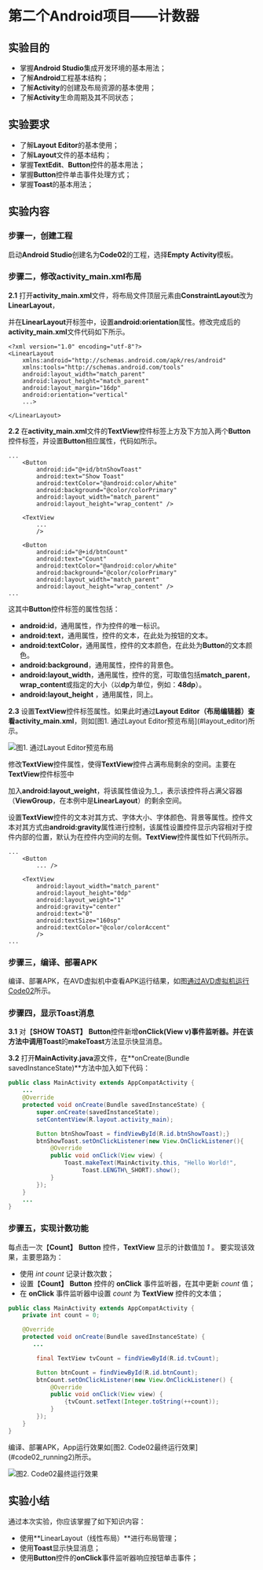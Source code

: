 # 第二个Android项目——计数器

## 实验目的

* 掌握**Android Studio**集成开发环境的基本用法；
* 了解**Android**工程基本结构；
* 了解**Activity**的创建及布局资源的基本使用；
* 了解**Activity**生命周期及其不同状态；

## 实验要求

* 了解**Layout Editor**的基本使用；
* 了解**Layout**文件的基本结构；
* 掌握**TextEdit**、**Button**控件的基本用法；
* 掌握**Button**控件单击事件处理方式；
* 掌握**Toast**的基本用法；

## 实验内容

### 步骤一，创建工程

启动**Android Studio**创建名为**Code02**的工程，选择**Empty Activity**模板。

### 步骤二，修改activity\_main.xml布局

**2.1** 打开**activity\_main.xml**文件，将布局文件顶层元素由**ConstraintLayout**改为**LinearLayout**，

并在**LinearLayout**开标签中，设置**android:orientation**属性。修改完成后的**activity\_main.xml**文件代码如下所示。

```markup
<?xml version="1.0" encoding="utf-8"?>
<LinearLayout 
    xmlns:android="http://schemas.android.com/apk/res/android"
    xmlns:tools="http://schemas.android.com/tools"
    android:layout_width="match_parent"
    android:layout_height="match_parent"
    android:layout_margin="16dp"
    android:orientation="vertical"
    ...>

</LinearLayout>
```

**2.2** 在**activity\_main.xml**文件的**TextView**控件标签上方及下方加入两个**Button**控件标签，并设置**Button**相应属性，代码如所示。

```markup
...
    <Button
        android:id="@+id/btnShowToast"
        android:text="Show Toast"
        android:textColor="@android:color/white"
        android:background="@color/colorPrimary"
        android:layout_width="match_parent"
        android:layout_height="wrap_content" />

    <TextView
        ...
        />

    <Button
        android:id="@+id/btnCount"
        android:text="Count"
        android:textColor="@android:color/white"
        android:background="@color/colorPrimary"
        android:layout_width="match_parent"
        android:layout_height="wrap_content" />
...
```

这其中**Button**控件标签的属性包括：

* **android:id**，通用属性，作为控件的唯一标识。
* **android:text**，通用属性，控件的文本，在此处为按钮的文本。
* **android:textColor**，通用属性，控件的文本颜色，在此处为**Button**的文本颜色。
* **android:background**，通用属性，控件的背景色。
* **android:layout\_width**，通用属性，控件的宽，可取值包括**match\_parent**，**wrap\_content**或指定的大小（以**dp**为单位，例如：**48dp**）。
* **android:layout\_height** ，通用属性，同上。

**2.3** 设置**TextView**控件标签属性。如果此时通过**Layout Editor（布局编辑器）**查看**activity\_main.xml**，则如\[图1. 通过Layout Editor预览布局\]\(\#layout\_editor\)所示。

![&#x56FE;1. &#x901A;&#x8FC7;Layout Editor&#x9884;&#x89C8;&#x5E03;&#x5C40;](https://raw.githubusercontent.com/xgqin/AndroidDevelopment/master/images/ch01/Code02_layout_editor_preview.png)

修改**TextView**控件属性，使得**TextView**控件占满布局剩余的空间。主要在**TextView**控件标签中

加入**android:layout\_weight**，将该属性值设为_1_，表示该控件将占满父容器（**ViewGroup**，在本例中是**LinearLayout**）的剩余空间。

设置**TextView**控件的文本对其方式、字体大小、字体颜色、背景等属性。控件文本对其方式由**android:gravity**属性进行控制，该属性设置控件显示内容相对于控件内部的位置，默认为在控件内空间的左侧。**TextView**控件属性如下代码所示。

```markup
...
    <Button
        ... />

    <TextView
        android:layout_width="match_parent"
        android:layout_height="0dp"
        android:layout_weight="1"
        android:gravity="center"
        android:text="0"
        android:textSize="160sp"
        android:textColor="@color/colorAccent"
        />
...
```

### 步骤三，编译、部署APK

编译、部署APK，在AVD虚拟机中查看APK运行结果，如图[通过AVD虚拟机运行Code02](ch01-2.md)所示。

### 步骤四，显示Toast消息

**3.1** 对【**SHOW TOAST】** **Button**控件新增**onClick\(View v\)**事件监听器。并在该方法中调用**Toast**的**makeToast**方法显示快显消息。

**3.2** 打开**MainActivity.java**源文件，在**onCreate\(Bundle savedInstanceState\)**方法中加入如下代码：

```java
public class MainActivity extends AppCompatActivity {
    ...
    @Override
    protected void onCreate(Bundle savedInstanceState) {
        super.onCreate(savedInstanceState);
        setContentView(R.layout.activity_main);

        Button btnShowToast = findViewById(R.id.btnShowToast);}
        btnShowToast.setOnClickListener(new View.OnClickListener(){
            @Override
            public void onClick(View view) {
                Toast.makeText(MainActivity.this, "Hello World!",
                     Toast.LENGTH\_SHORT).show();
            }
        });
    }
    ...
}
```

### 步骤五，实现计数功能

每点击一次【**Count】** **Button** 控件，**TextView** 显示的计数值加 _1_ 。 要实现该效果，主要思路为：

* 使用 _int count_ 记录计数次数；
* 设置【**Count】** **Button** 控件的 **onClick** 事件监听器，在其中更新 _count_ 值；
* 在 **onClick** 事件监听器中设置 _count_ 为 **TextView** 控件的文本值；

```java
public class MainActivity extends AppCompatActivity {
    private int count = 0;

    @Override
    protected void onCreate(Bundle savedInstanceState) {
       ...

        final TextView tvCount = findViewById(R.id.tvCount);

        Button btnCount = findViewById(R.id.btnCount);
        btnCount.setOnClickListener(new View.OnClickListener() {
            @Override
            public void onClick(View view) {
                {tvCount.setText(Integer.toString(++count));
            }
        });
    }
}
```

编译、部署APK，App运行效果如\[图2. Code02最终运行效果\]\(\#code02\_running2\)所示。

![&#x56FE;2. Code02&#x6700;&#x7EC8;&#x8FD0;&#x884C;&#x6548;&#x679C;](https://raw.githubusercontent.com/xgqin/AndroidDevelopment/master/images/ch01/Code02_running2.png)

## 实验小结

通过本次实验，你应该掌握了如下知识内容：

* 使用**LinearLayout（线性布局）**进行布局管理；
* 使用**Toast**显示快显消息；
* 使用**Button**控件的**onClick**事件监听器响应按钮单击事件；

